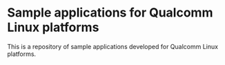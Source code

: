 # Sample applications for Qualcomm Linux platforms

This is a repository of sample applications developed for Qualcomm Linux platforms.
